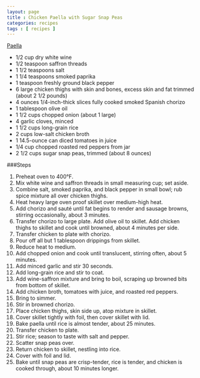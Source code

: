 ```yaml
---
layout: page
title : Chicken Paella with Sugar Snap Peas
categories: recipes
tags : [ recipes ]
---
```

[Paella](http://farm5.static.flickr.com/4006/4576491683_6f6f7baf84_m.jpg)

* 1/2 cup dry white wine
* 1/2 teaspoon saffron threads
* 1 1/2 teaspoons salt
* 1 1/4 teaspoons smoked paprika
* 1 teaspoon freshly ground black pepper
* 6 large chicken thighs with skin and bones, excess skin and fat trimmed (about 2 1/2 pounds)
* 4 ounces 1/4-inch-thick slices fully cooked smoked Spanish chorizo
* 1 tablespoon olive oil
* 1 1/2 cups chopped onion (about 1 large)
* 4 garlic cloves, minced
* 1 1/2 cups long-grain rice
* 2 cups low-salt chicken broth
* 1 14.5-ounce can diced tomatoes in juice
* 1/4 cup chopped roasted red peppers from jar
* 2 1/2 cups sugar snap peas, trimmed (about 8 ounces)

###Steps
1. Preheat oven to 400°F. 
1. Mix white wine and saffron threads in small measuring cup; set aside. 
1. Combine salt, smoked paprika, and black pepper in small bowl; rub spice mixture all over chicken thighs. 
1. Heat heavy large oven proof skillet over medium-high heat. 
1. Add chorizo and sauté until fat begins to render and sausage browns, stirring occasionally, about 3 minutes. 
1. Transfer chorizo to large plate. Add olive oil to skillet. Add chicken thighs to skillet and cook until browned, about 4 minutes per side. 
1. Transfer chicken to plate with chorizo.
1. Pour off all but 1 tablespoon drippings from skillet. 
1. Reduce heat to medium. 
1. Add chopped onion and cook until translucent, stirring often, about 5 minutes. 
1. Add minced garlic and stir 30 seconds. 
1. Add long-grain rice and stir to coat. 
1. Add wine-saffron mixture and bring to boil, scraping up browned bits from bottom of skillet. 
1. Add chicken broth, tomatoes with juice, and roasted red peppers. 
1. Bring to simmer. 
1. Stir in browned chorizo. 
1. Place chicken thighs, skin side up, atop mixture in skillet. 
1. Cover skillet tightly with foil, then cover skillet with lid. 
1. Bake paella until rice is almost tender, about 25 minutes.
1. Transfer chicken to plate. 
1. Stir rice; season to taste with salt and pepper. 
1. Scatter snap peas over. 
1. Return chicken to skillet, nestling into rice. 
1. Cover with foil and lid. 
1. Bake until snap peas are crisp-tender, rice is tender, and chicken is cooked through, about 10 minutes longer.